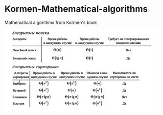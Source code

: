 # Kormen-Mathematical-algorithms
Mathematical algorithms from Kormen's book

![alt text](https://github.com/Andrey-Shatunov/Kormen-Mathematical-algorithms/blob/master/Alg.jpg)
